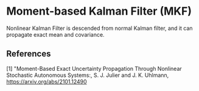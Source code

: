 # Moment-based Kalman Filter (MKF)

Nonlinear Kalman Filter is descended from normal Kalman filter, and it can propagate exact mean and covariance. 

## References

<a name="ref1">[1]</a> "Moment-Based Exact Uncertainty Propagation Through Nonlinear Stochastic Autonomous Systems:,
S. J. Julier and J. K. Uhlmann,
https://arxiv.org/abs/2101.12490

